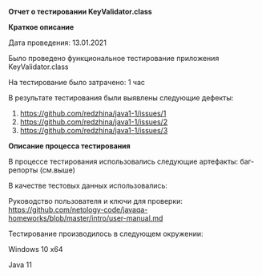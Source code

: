 **Отчет о тестировании KeyValidator.class**

**Краткое описание**

Дата проведения: 13.01.2021

Было проведено функциональное тестирование приложения KeyValidator.class

На тестирование было затрачено: 1 час

В результате тестирования были выявлены следующие дефекты:
1. https://github.com/redzhina/java1-1/issues/1
2. https://github.com/redzhina/java1-1/issues/2
3. https://github.com/redzhina/java1-1/issues/3

**Описание процесса тестирования**

В процессе тестирования использовались следующие артефакты: баг-репорты (см.выше)

В качестве тестовых данных использовались:

Руководство пользователя и ключи для проверки: https://github.com/netology-code/javaqa-homeworks/blob/master/intro/user-manual.md

Тестирование производилось в следующем окружении:

Windows 10 x64

Java 11
